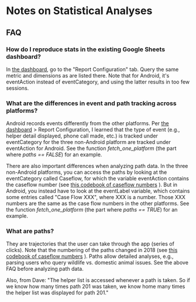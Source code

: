 # Notes on Statistical Analyses

## FAQ

### How do I reproduce stats in the existing Google Sheets dashboard?

In [the dashboard](https://www.google.com/url?hl=en&q=https://docs.google.com/spreadsheets/d/1fAUTuhdfih_oJBBtUCOCzeIOUedK_Gj6rvo7kThhRLM/edit?usp%3Dsharing&source=gmail&ust=1528653289542000&usg=AFQjCNGNk_JQw-KE89SGj-3ssZBsoVidBQ), go to the "Report Configuration" tab. Query the same metric and dimensions as are listed there. Note that for Android, it's eventAction instead of eventCategory, and using the latter results in too few sessions.  

### What are the differences in event and path tracking across platforms?

Android records events differently from the other platforms. Per [the dashboard](https://www.google.com/url?hl=en&q=https://docs.google.com/spreadsheets/d/1fAUTuhdfih_oJBBtUCOCzeIOUedK_Gj6rvo7kThhRLM/edit?usp%3Dsharing&source=gmail&ust=1528653289542000&usg=AFQjCNGNk_JQw-KE89SGj-3ssZBsoVidBQ) > Report Configuration, I learned that the type of event (e.g., helper detail displayed, phone call made, etc.) is tracked under eventCategory for the three non-Android platform are tracked under eventAction for Android. See the function *fetch_one_platform* (the part where *paths == FALSE*) for an example. 

There are also important differences when analyzing path data. In the three non-Android platforms, you can access the paths by looking at the eventCategory called Caseflow, for which the variable eventAction contains the caseflow number (see [this codebook of caseflow numbers](https://docs.google.com/spreadsheets/d/1-Zqk_HU_vIoLYeICdjtBDljCGrSt-9Tg_a53C2XrOsc/edit#gid=0)
). But in Android, you instead have to look at the eventLabel variable, which contains some entries called "Case Flow XXX", where XXX is a number. Those XXX numbers are the same as the case flow numbers in the other platforms. See the function *fetch_one_platform* (the part where *paths == TRUE*) for an example. 

### What are paths?

They are trajectories that the user can take through the app (series of clicks). Note that the numbering of the paths changed in 2018 (see [this codebook of caseflow numbers](https://docs.google.com/spreadsheets/d/1-Zqk_HU_vIoLYeICdjtBDljCGrSt-9Tg_a53C2XrOsc/edit#gid=0)
). Paths allow detailed analyses, e.g., parsing users who query wildlife vs. domestic animal issues. See the above FAQ before analyzing path data. 

Also, from Dave: "The helper list is accessed whenever a path is taken. So if we know how many times path 201 was taken, we know home many times the helper list was displayed for path 201."